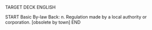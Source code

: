 TARGET DECK
ENGLISH

START
Basic
By-law
Back: n. Regulation made by a local authority or corporation. [obsolete by town]
END

